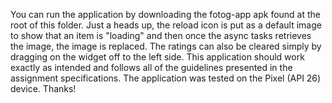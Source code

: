 You can run the application by downloading the fotog-app apk found at the root of this folder. Just a heads up, the reload icon is put as a default image to show that an item is "loading" and then once the async tasks retrieves the image, the image is replaced. The ratings can also be cleared simply by dragging on the widget off to the left side. This application should work exactly as intended and follows all of the guidelines presented in the assignment specifications. The application was tested on the Pixel (API 26) device. Thanks!